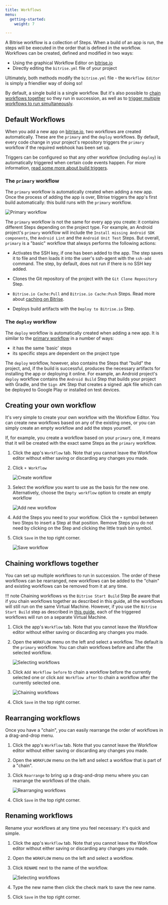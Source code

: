 ```yaml
---
title: Workflows
menu:
  getting-started:
    weight: 7

---
```

A Bitrise workflow is a collection of Steps. When a build of an app is run, the steps will be executed in the order that is defined in the workflow. Workflows can be created, defined and modified in two ways:

- Using the graphical Workflow Editor on [bitrise.io](https://www.bitrise.io)
- Directly editing the `bitrise.yml` file of your project

Ultimately, both methods modify the `bitrise.yml` file - the `Workflow Editor` is simply a friendlier way of doing so!

By default, a single build is a single workflow. But it's also possible to [chain workflows together](/getting-started/getting-started-workflows#chain-workflows-together) so they run in succession, as well as to [trigger multiple workflows to run simultaneously](/builds/triggering-builds/trigger-multiple-workflows).

## Default Workflows

When you add a new app on [bitrise.io](https://www.bitrise.io), two workflows are created automatically. These are the `primary` and the `deploy` workflows. By default, every code change in your project's repository triggers the `primary` workflow if the required webhook has been set up.

Triggers can be configured so that any other workflow (including `deploy`) is automatically triggered when certain code events happen. For more information, [read some more about build triggers](/builds/triggering-builds/triggering-builds).

### The `primary` workflow

The `primary` workflow is automatically created when adding a new app. Once the process of adding the app is over, Bitrise triggers the app's first build automatically: this build runs with the `primary` workflow.

![Primary workflow](/img/getting-started/primary-workflow.png)

The `primary` workflow is not the same for every app you create: it contains different Steps depending on the project type. For example, an Android project's `primary` workflow will include the `Install missing Android SDK components`, the `Android Lint` and the `Android Unit Test` Steps. But overall, `primary` is a "basic" workflow that always performs the following actions:

- Activates the SSH key, if one has been added to the app. The step saves it to file and then loads it into the user's ssh-agent with the `ssh-add` command. The step, by default, does not run if there is no SSH key added.

- Clones the Git repository of the project with the `Git Clone Repository` Step.

- `Bitrise.io Cache:Pull` and `Bitrise.io Cache:Push` Steps. Read more about [caching on Bitrise](/caching/about-caching).

- Deploys build artifacts with the `Deploy to Bitrise.io` Step.


### The `deploy` workflow

The `deploy` workflow is automatically created when adding a new app. It is similar to the [primary workflow](/getting-started/getting-started-workflows#the-primary-workflow) in a number of ways:

- it has the same 'basic' steps
- its specific steps are dependent on the project type

The `deploy` workflow, however, also contains the Steps that "build" the project, and, if the build is successful, produces the necessary artifacts for installing the app or deploying it online. For example, an Android project's `deploy` workflow contains the `Android Build` Step that builds your project with Gradle, and the `Sign APK` Step that creates a signed .apk file which can be deployed to Google Play or installed on test devices.

## Creating your own workflow

It's very simple to create your own workflow with the Workflow Editor. You can create new workflows based on any of the existing ones, or you can simply create an empty workflow and add the steps yourself.

If, for example, you create a workflow based on your `primary` one, it means that it will be created with the exact same Steps as the `primary` workflow.

1. Click the app's `Workflow` tab. Note that you cannot leave the Workflow editor without either saving or discarding any changes you made.

1. Click `+ Workflow`

    ![Create workflow](/img/getting-started/create-workflow.png)

1. Select the workflow you want to use as the basis for the new one. Alternatively, choose the `Empty workflow` option to create an empty workflow

    ![Add new workflow](/img/getting-started/add-new-workflow.png)

1. Add the Steps you need to your workflow. Click the `+` symbol between two Steps to insert a Step at that position. Remove Steps you do not need by clicking on the Step and clicking the little trash bin symbol.

1. Click `Save` in the top right corner.

    ![Save workflow](/img/getting-started/save-workflow.png)

## Chaining workflows together

You can set up multiple workflows to run in succession. The order of these workflows can be rearranged, new workflows can be added to the "chain" and existing workflows can be removed from it at any time.

!!! note Chaining workflows vs the `Bitrise Start Build` Step
    Be aware that if you chain workflows together as described in this guide, all the workflows will still run on the same Virtual Machine. However, if you use the `Bitrise Start Build` step as described in [this guide](/builds/triggering-builds/trigger-multiple-workflows), each of the triggered workflows will run on a separate Virtual Machine.

1. Click the app's `Workflow` tab. Note that you cannot leave the Workflow editor without either saving or discarding any changes you made.

1. Open the `WORKFLOW` menu on the left and select a workflow. The default is the `primary` workflow. You can chain workflows before and after the selected workflow.

    ![Selecting workflows](/img/getting-started/selecting-workflows.png)

1. Click `Add Workflow before` to chain a workflow before the currently selected one or click `Add Workflow after` to chain a workflow after the currently selected one.

    ![Chaining workflows](/img/getting-started/chain-workflow.png)

1. Click `Save` in the top right corner.

## Rearranging workflows

Once you have a "chain", you can easily rearrange the order of workflows in a drag-and-drop menu.

1. Click the app's `Workflow` tab. Note that you cannot leave the Workflow editor without either saving or discarding any changes you made.

1. Open the `WORKFLOW` menu on the left and select a workflow that is part of a "chain".

1. Click `Rearrange` to bring up a drag-and-drop menu where you can rearrange the workflows of the chain.

    ![Rearranging workflows](/img/getting-started/rearrange-workflows.png)

1. Click `Save` in the top right corner.

## Renaming workflows

Rename your workflows at any time you feel necessary: it's quick and simple.

1. Click the app's `Workflow` tab. Note that you cannot leave the Workflow editor without either saving or discarding any changes you made.

1. Open the `WORKFLOW` menu on the left and select a workflow.

1. Click `RENAME` next to the name of the workflow.

    ![Selecting workflows](/img/getting-started/selecting-workflows.png)

1. Type the new name then click the check mark to save the new name.

1. Click `Save` in the top right corner.